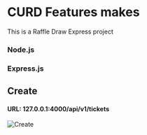 
# CURD Features makes
This is a Raffle Draw Express project

### Node.js
### Express.js

## Create
#### URL: 127.0.0.1:4000/api/v1/tickets

![Create](https://i.ibb.co/k6C4ddP/Screenshot-1.png)


